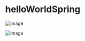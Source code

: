 # helloWorldSpring

![image](https://user-images.githubusercontent.com/84247573/185243163-58bf5167-a04d-4e03-8d6e-af013663bdec.png)

![image](https://user-images.githubusercontent.com/84247573/185243077-487255ba-96c7-4204-aa54-d7c539d5934d.png)
